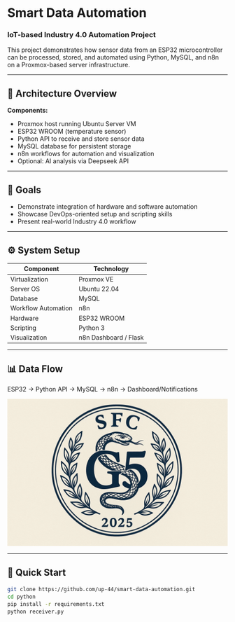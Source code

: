 # Smart Data Automation
### IoT-based Industry 4.0 Automation Project

This project demonstrates how sensor data from an ESP32 microcontroller can be processed, stored, and automated using Python, MySQL, and n8n on a Proxmox-based server infrastructure.

---

## 🔧 Architecture Overview

**Components:**
- Proxmox host running Ubuntu Server VM
- ESP32 WROOM (temperature sensor)
- Python API to receive and store sensor data
- MySQL database for persistent storage
- n8n workflows for automation and visualization
- Optional: AI analysis via Deepseek API

---

## 🧠 Goals
- Demonstrate integration of hardware and software automation  
- Showcase DevOps-oriented setup and scripting skills  
- Present real-world Industry 4.0 workflow  

---

## ⚙️ System Setup
| Component | Technology |
|------------|-------------|
| Virtualization | Proxmox VE |
| Server OS | Ubuntu 22.04 |
| Database | MySQL |
| Workflow Automation | n8n |
| Hardware | ESP32 WROOM |
| Scripting | Python 3 |
| Visualization | n8n Dashboard / Flask |

---

## 📊 Data Flow
ESP32 → Python API → MySQL → n8n → Dashboard/Notifications

![Architecture Diagram](docs/architecture.png)

---

## 🚀 Quick Start
```bash
git clone https://github.com/up-44/smart-data-automation.git
cd python
pip install -r requirements.txt
python receiver.py

